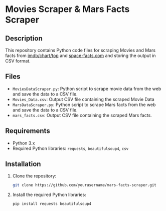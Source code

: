 # Movies Scraper & Mars Facts Scraper

## Description
This repository contains Python code files for scraping Movies and Mars facts from [imdb/chart/top](https://www.imdb.com/chart/top/) and [space-facts.com](https://space-facts.com/mars/) and storing the output in CSV format.

## Files
- `MoviesDataScraper.py`: Python script to scrape movie data from the web and save the data to a CSV file.
- `Movies_Data.csv`: Output CSV file containing the scraped Movie Data
- `MarsDataScraper.py`: Python script to scrape Mars facts from the web and save the data to a CSV file.
- `mars_facts.csv`: Output CSV file containing the scraped Mars facts.


## Requirements
- Python 3.x
- Required Python libraries: `requests`, `beautifulsoup4`, `csv`

## Installation
1. Clone the repository:
   ```sh
   git clone https://github.com/yourusername/mars-facts-scraper.git

2. Install the required Python libraries:
   ```sh
   pip install requests beautifulsoup4
